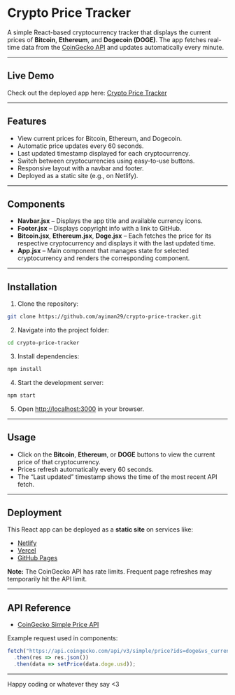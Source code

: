# Crypto Price Tracker

A simple React-based cryptocurrency tracker that displays the current prices of **Bitcoin**, **Ethereum**, and **Dogecoin (DOGE)**. The app fetches real-time data from the [CoinGecko API](https://www.coingecko.com/en/api) and updates automatically every minute.

---

## Live Demo

Check out the deployed app here: [Crypto Price Tracker](https://crypto-price-tracker-grey.netlify.app/)

---

## Features

- View current prices for Bitcoin, Ethereum, and Dogecoin.
- Automatic price updates every 60 seconds.
- Last updated timestamp displayed for each cryptocurrency.
- Switch between cryptocurrencies using easy-to-use buttons.
- Responsive layout with a navbar and footer.
- Deployed as a static site (e.g., on Netlify).

---

## Components

- **Navbar.jsx** – Displays the app title and available currency icons.
- **Footer.jsx** – Displays copyright info with a link to GitHub.
- **Bitcoin.jsx**, **Ethereum.jsx**, **Doge.jsx** – Each fetches the price for its respective cryptocurrency and displays it with the last updated time.
- **App.jsx** – Main component that manages state for selected cryptocurrency and renders the corresponding component.

---

## Installation

1. Clone the repository:

```bash
git clone https://github.com/ayiman29/crypto-price-tracker.git
````

2. Navigate into the project folder:

```bash
cd crypto-price-tracker
```

3. Install dependencies:

```bash
npm install
```

4. Start the development server:

```bash
npm start
```

5. Open [http://localhost:3000](http://localhost:3000) in your browser.

---

## Usage

* Click on the **Bitcoin**, **Ethereum**, or **DOGE** buttons to view the current price of that cryptocurrency.
* Prices refresh automatically every 60 seconds.
* The “Last updated” timestamp shows the time of the most recent API fetch.

---

## Deployment

This React app can be deployed as a **static site** on services like:

* [Netlify](https://www.netlify.com/)
* [Vercel](https://vercel.com/)
* [GitHub Pages](https://pages.github.com/)

**Note:** The CoinGecko API has rate limits. Frequent page refreshes may temporarily hit the API limit.

---

## API Reference

* [CoinGecko Simple Price API](https://www.coingecko.com/en/api/documentation)

Example request used in components:

```js
fetch("https://api.coingecko.com/api/v3/simple/price?ids=doge&vs_currencies=usd")
  .then(res => res.json())
  .then(data => setPrice(data.doge.usd));
```

---

Happy coding or whatever they say <3
